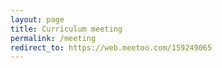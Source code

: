 ```yaml
---
layout: page
title: Curriculum meeting
permalink: /meeting
redirect_to: https://web.meetoo.com/159249065
---
```

